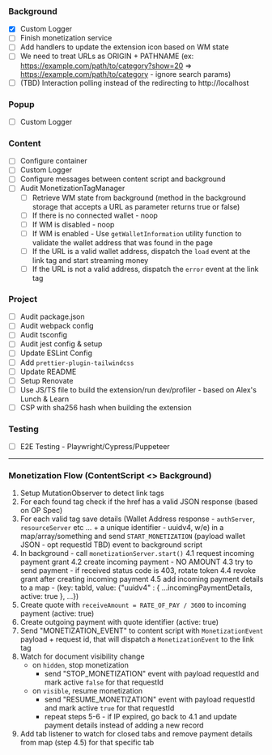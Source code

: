### Background

- [x] Custom Logger
- [ ] Finish monetization service
- [ ] Add handlers to update the extension icon based on WM state
- [ ] We need to treat URLs as ORIGIN + PATHNAME (ex: https://example.com/path/to/category?show=20 => https://example.com/path/to/category - ignore search params)
- [ ] (TBD) Interaction polling instead of the redirecting to http://localhost

### Popup

- [ ] Custom Logger

### Content

- [ ] Configure container
- [ ] Custom Logger
- [ ] Configure messages between content script and background
- [ ] Audit MonetizationTagManager
  - [ ] Retrieve WM state from background (method in the background storage that accepts a URL as parameter returns true or false)
  - [ ] If there is no connected wallet - noop
  - [ ] If WM is disabled - noop
  - [ ] If WM is enabled - Use `getWalletInformation` utility function to validate the wallet address that was found in the page
  - [ ] If the URL is a valid wallet address, dispatch the `load` event at the link tag and start streaming money
  - [ ] If the URL is not a valid address, dispatch the `error` event at the link tag

### Project

- [ ] Audit package.json
- [ ] Audit webpack config
- [ ] Audit tsconfig
- [ ] Audit jest config & setup
- [ ] Update ESLint Config
- [ ] Add `prettier-plugin-tailwindcss`
- [ ] Update README
- [ ] Setup Renovate
- [ ] Use JS/TS file to build the extension/run dev/profiler - based on Alex's Lunch & Learn
- [ ] CSP with sha256 hash when building the extension

### Testing

- [ ] E2E Testing - Playwright/Cypress/Puppeteer

---

### Monetization Flow (ContentScript <> Background)

1. Setup MutationObserver to detect link tags
2. For each found tag check if the href has a valid JSON response (based on OP Spec)
3. For each valid tag save details (Wallet Address response - `authServer`, `resourceServer` etc ... + a unique identifier - uuidv4, w/e)
   in a map/array/something and send `START_MONETIZATION` (payload wallet JSON - opt requestId TBD) event to background script
4. In background - call `monetizationServer.start()`
   4.1 request incoming payment grant
   4.2 create incoming payment - NO AMOUNT
   4.3 try to send payment - if received status code is 403, rotate token
   4.4 revoke grant after creating incoming payment
   4.5 add incoming payment details to a map - (key: tabId, value: {"uuidv4" : { ...incomingPaymentDetails, active: true }, ...})
5. Create quote with `receiveAmount = RATE_OF_PAY / 3600` to incoming payment (active: true)
6. Create outgoing payment with quote identifier (active: true)
7. Send "MONETIZATION_EVENT" to content script with `MonetizationEvent` payload + request id,
   that will dispatch a `MonetizationEvent` to the link tag
8. Watch for document visibility change
   - on `hidden`, stop monetization
     - send "STOP_MONETIZATION" event with payload requestId and mark active `false` for that requestId
   - on `visible`, resume monetization
     - send "RESUME_MONETIZATION" event with payload requestId and mark active `true` for that requestId
     - repeat steps 5-6 - if IP expired, go back to 4.1 and update payment details instead of adding a new record
9. Add tab listener to watch for closed tabs and remove payment details from map (step 4.5) for that specific tab
